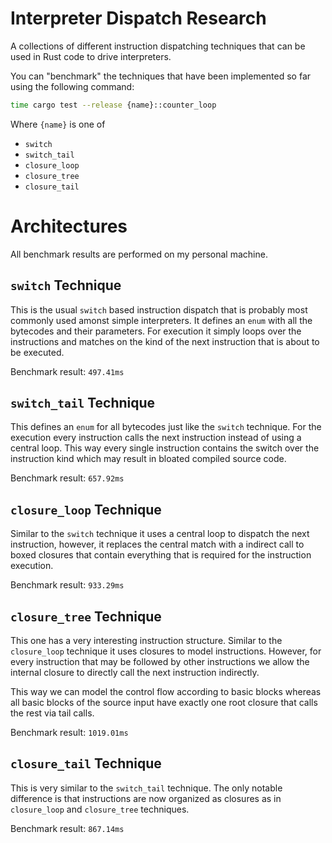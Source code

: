# Interpreter Dispatch Research

A collections of different instruction dispatching techniques
that can be used in Rust code to drive interpreters.

You can "benchmark" the techniques that have been implemented so far using
the following command:

```bash
time cargo test --release {name}::counter_loop
```

Where `{name}` is one of

- `switch`
- `switch_tail`
- `closure_loop`
- `closure_tree`
- `closure_tail`

# Architectures

All benchmark results are performed on my personal machine.

## `switch` Technique

This is the usual `switch` based instruction dispatch that is probably
most commonly used amonst simple interpreters.
It defines an `enum` with all the bytecodes and their parameters.
For execution it simply loops over the instructions and matches on the
kind of the next instruction that is about to be executed.

Benchmark result: `497.41ms`

## `switch_tail` Technique

This defines an `enum` for all bytecodes just like the `switch` technique.
For the execution every instruction calls the next instruction instead of
using a central loop. This way every single instruction contains the switch
over the instruction kind which may result in bloated compiled source code.

Benchmark result: `657.92ms`

## `closure_loop` Technique

Similar to the `switch` technique it uses a central loop to dispatch the
next instruction, however, it replaces the central match with a indirect
call to boxed closures that contain everything that is required for the
instruction execution.

Benchmark result: `933.29ms`

## `closure_tree` Technique

This one has a very interesting instruction structure.
Similar to the `closure_loop` technique it uses closures to model instructions.
However, for every instruction that may be followed by other instructions
we allow the internal closure to directly call the next instruction indirectly.

This way we can model the control flow according to basic blocks whereas
all basic blocks of the source input have exactly one root closure that calls
the rest via tail calls.

Benchmark result: `1019.01ms`

## `closure_tail` Technique

This is very similar to the `switch_tail` technique.
The only notable difference is that instructions are now organized as
closures as in `closure_loop` and `closure_tree` techniques.

Benchmark result: `867.14ms`
